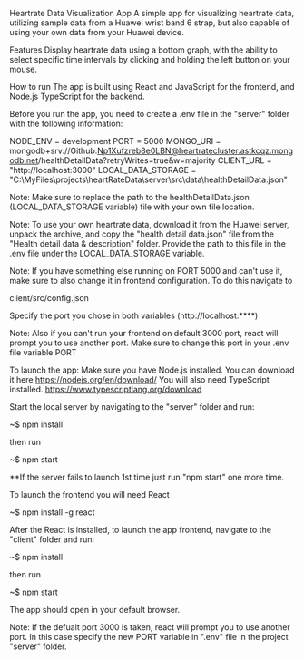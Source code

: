 Heartrate Data Visualization App
A simple app for visualizing heartrate data, utilizing sample data from a Huawei wrist band 6 strap, but also capable of using your own data from your Huawei device.

Features
Display heartrate data using a bottom graph, with the ability to select specific time intervals by clicking and holding the left button on your mouse.

How to run
The app is built using React and JavaScript for the frontend, and Node.js TypeScript for the backend.

Before you run the app, you need to create a .env file in the "server" folder with the following information:

NODE_ENV = development
PORT = 5000
MONGO_URI = mongodb+srv://Github:Np1Xufzreb8e0LBN@heartratecluster.astkcqz.mongodb.net/healthDetailData?retryWrites=true&w=majority
CLIENT_URL = "http://localhost:3000"
LOCAL_DATA_STORAGE = "C:\\MyFiles\\projects\\heartRateData\\server\\src\\data\\healthDetailData.json"

Note: Make sure to replace the path to the healthDetailData.json (LOCAL_DATA_STORAGE variable) file with your own file location.

Note: To use your own heartrate data, download it from the Huawei server, unpack the archive, and copy the "health detail data.json" file from the "Health detail data & description" folder. Provide the path to this file in the .env file under the LOCAL_DATA_STORAGE variable.

Note: If you have something else running on PORT 5000 and can't use it, make sure to also change it in frontend configuration.
To do this navigate to

client/src/config.json

Specify the port you chose in both variables (http://localhost:\*\*\*\*)

Note: Also if you can't run your frontend on default 3000 port, react will prompt you to use another port.
Make sure to change this port in your .env file variable PORT

To launch the app:
Make sure you have Node.js installed. You can download it here https://nodejs.org/en/download/
You will also need TypeScript installed. https://www.typescriptlang.org/download

Start the local server by navigating to the "server" folder and run:

~$ npm install

then run

~$ npm start

\*\*If the server fails to launch 1st time just run "npm start" one more time.

To launch the frontend you will need React

~$ npm install -g react

After the React is installed, to launch the app frontend, navigate to the "client" folder and run:

~$ npm install

then run

~$ npm start

The app should open in your default browser.

Note: If the defualt port 3000 is taken, react will prompt you to use another port. In this case specify the new PORT variable in ".env" file in the project "server" folder.
